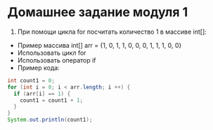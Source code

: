 # Домашнее задание модуля 1

1. При помощи цикла for посчитать количество 1 в массиве int[]:
- Пример массива int[] arr = {1, 0, 1, 1, 0, 0, 0, 1, 1, 1, 0, 0}
- Использовать цикл for 
- Использовать оператор if
- Пример кода: 
``` java
int count1 = 0;
for (int i = 0; i < arr.length; i ++) {
  if (arr[i] == 1) {
    count1 = count1 + 1;
  }
}
System.out.println(count1);
```

